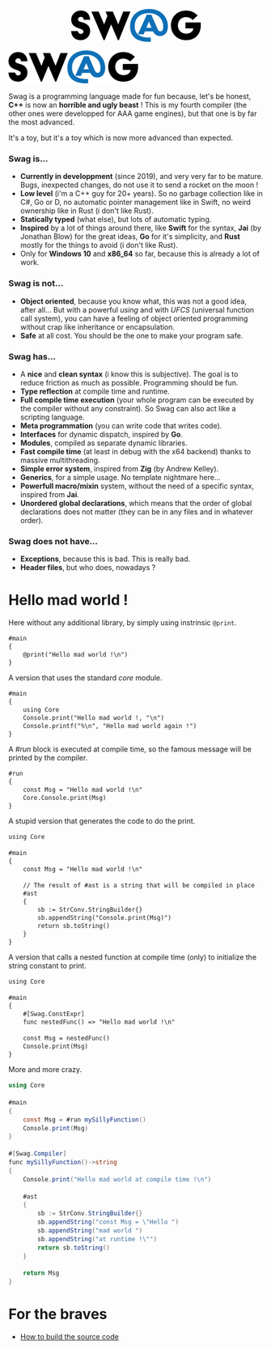 <p align="center">
    <img src="./docs/swag_logo256.png" alt="swag logo">

</p>

![Swag logo](docs/swag_logo256.png)

Swag is a programming language made for fun because, let's be honest, **C++** is now an **horrible and ugly beast** ! This is my fourth compiler (the other ones were developped for AAA game engines), but that one is by far the most advanced.

It's a toy, but it's a toy which is now more advanced than expected.

### Swag is...
* **Currently in developpment** (since 2019), and very very far to be mature. Bugs, inexpected changes, do not use it to send a rocket on the moon !
* **Low level** (i'm a C++ guy for 20+ years). So no garbage collection like in C#, Go or D, no automatic pointer management like in Swift, no weird ownership like in Rust (i don't like Rust).
* **Statically typed** (what else), but lots of automatic typing.
* **Inspired** by a lot of things around there, like **Swift** for the syntax, **Jai** (by Jonathan Blow) for the great ideas, **Go** for it's simplicity, and **Rust** mostly for the things to avoid (i don't like Rust).
* Only for **Windows 10** and **x86_64** so far, because this is already a lot of work.

### Swag is not...
* **Object oriented**, because you know what, this was not a good idea, after all... But with a powerful *using* and with *UFCS* (universal function call system), you can have a feeling of object oriented programming without crap like inheritance or encapsulation.
* **Safe** at all cost. You should be the one to make your program safe.

### Swag has...
* A **nice** and **clean syntax** (i know this is subjective). The goal is to reduce friction as much as possible. Programming should be fun.
* **Type reflection** at compile time and runtime.
* **Full compile time execution** (your whole program can be executed by the compiler without any constraint). So Swag can also act like a scripting language.
* **Meta programmation** (you can write code that writes code).
* **Interfaces** for dynamic dispatch, inspired by **Go**.
* **Modules**, compiled as separate dynamic libraries.
* **Fast compile time** (at least in debug with the x64 backend) thanks to massive multithreading.
* **Simple error system**, inspired from **Zig** (by Andrew Kelley).
* **Generics**, for a simple usage. No template nightmare here...
* **Powerfull macro/mixin** system, without the need of a specific syntax, inspired from **Jai**.
* **Unordered global declarations**, which means that the order of global declarations does not matter (they can be in any files and in whatever order).

### Swag does not have...
* **Exceptions**, because this is bad. This is really bad.
* **Header files**, but who does, nowadays ?

# Hello mad world !

Here without any additional library, by simply using instrinsic `@print`.
```
#main
{
    @print("Hello mad world !\n")
}
```
A version that uses the standard *core* module.
```
#main
{
    using Core
    Console.print("Hello mad world !, "\n")
    Console.printf("%\n", "Hello mad world again !")
}
```
A *#run* block is executed at compile time, so the famous message will be printed by the compiler.
```
#run
{
    const Msg = "Hello mad world !\n"
    Core.Console.print(Msg)
}
```
A stupid version that generates the code to do the print.
```
using Core

#main
{
    const Msg = "Hello mad world !\n"

    // The result of #ast is a string that will be compiled in place
    #ast
    {
        sb := StrConv.StringBuilder{}
        sb.appendString("Console.print(Msg)")
        return sb.toString()
    }
}
```
A version that calls a nested function at compile time (only) to initialize the string constant to print.
```
using Core

#main
{
    #[Swag.ConstExpr]
    func nestedFunc() => "Hello mad world !\n"

    const Msg = nestedFunc()
    Console.print(Msg)
}
```
More and more crazy.
``` c#
using Core

#main
{
    const Msg = #run mySillyFunction()
    Console.print(Msg)
}

#[Swag.Compiler]
func mySillyFunction()->string
{
    Console.print("Hello mad world at compile time !\n")

    #ast
    {
        sb := StrConv.StringBuilder{}
        sb.appendString("const Msg = \"Hello ")
        sb.appendString("mad world ")
        sb.appendString("at runtime !\"")
        return sb.toString()
    }

    return Msg
}
```

# For the braves

* [How to build the source code](docs/how_to_build_swag.md)
